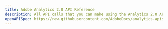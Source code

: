 ```yaml
---
title: Adobe Analytics 2.0 API Reference
description: All API calls that you can make using the Analytics 2.0 API.
openAPISpec: https://raw.githubusercontent.com/AdobeDocs/analytics-apis/main/src/2.0/swagger.json
---
```


